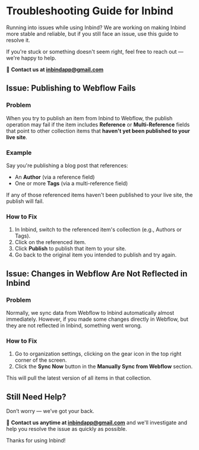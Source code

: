 # Troubleshooting Guide for Inbind

Running into issues while using Inbind? We are working on making Inbind more stable and reliable, but if you still face an issue, use this guide to resolve it.

If you're stuck or something doesn't seem right, feel free to reach out — we're happy to help.

📩 **Contact us at [inbindapp@gmail.com](mailto:inbindapp@gmail.com)**

## Issue: Publishing to Webflow Fails

### Problem

When you try to publish an item from Inbind to Webflow, the publish operation may fail if the item includes **Reference** or **Multi-Reference** fields that point to other collection items that **haven't yet been published to your live site**.

### Example

Say you're publishing a blog post that references:

- An **Author** (via a reference field)
- One or more **Tags** (via a multi-reference field)

If any of those referenced items haven't been published to your live site, the publish will fail.

### How to Fix

1. In Inbind, switch to the referenced item's collection (e.g., Authors or Tags).
2. Click on the referenced item.
3. Click **Publish** to publish that item to your site.
4. Go back to the original item you intended to publish and try again.

## Issue: Changes in Webflow Are Not Reflected in Inbind

### Problem

Normally, we sync data from Webflow to Inbind automatically almost immediately. 
However, if you made some changes directly in Webflow, but they are not reflected in Inbind, something went wrong.

### How to Fix

1. Go to organization settings, clicking on the gear icon in the top right corner of the screen.
2. Click the **Sync Now** button in the **Manually Sync from Webflow** section.

This will pull the latest version of all items in that collection.

## Still Need Help?

Don’t worry — we’ve got your back.

📩 **Contact us anytime at [inbindapp@gmail.com](mailto:inbindapp@gmail.com)** and we'll investigate and help you resolve the issue as quickly as possible.

Thanks for using Inbind!
